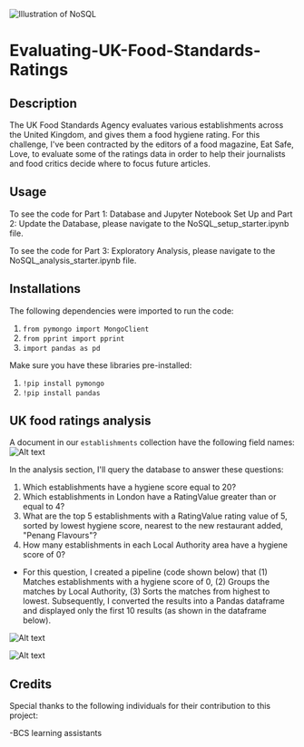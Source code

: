 ![Illustration of NoSQL](https://www.scnsoft.com/blog-pictures/business-intelligence/no-sql-databases.png)
# Evaluating-UK-Food-Standards-Ratings
## Description
The UK Food Standards Agency evaluates various establishments across the United Kingdom, and gives them a food hygiene rating. For this challenge, I've been contracted by the editors of a food magazine, Eat Safe, Love, to evaluate some of the ratings data in order to help their journalists and food critics decide where to focus future articles.

## Usage
To see the code for Part 1: Database and Jupyter Notebook Set Up and Part 2: Update the Database, please navigate to the NoSQL_setup_starter.ipynb file.

To see the code for Part 3: Exploratory Analysis, please navigate to the NoSQL_analysis_starter.ipynb file.

## Installations
The following dependencies were imported to run the code:
1. `from pymongo import MongoClient`
2. `from pprint import pprint`
3. `import pandas as pd`

Make sure you have these libraries pre-installed:
1. `!pip install pymongo`
2. `!pip install pandas`

## UK food ratings analysis
A document in our `establishments` collection have the following field names:
![Alt text](<Screenshot 2023-12-18 at 2.39.48 pm.png>)

In the analysis section, I'll query the database to answer these questions:
1. Which establishments have a hygiene score equal to 20?
2. Which establishments in London have a RatingValue greater than or equal to 4?
3. What are the top 5 establishments with a RatingValue rating value of 5, sorted by lowest hygiene score, nearest to the new restaurant added, "Penang Flavours"?
4. How many establishments in each Local Authority area have a hygiene score of 0? 
* For this question, I created a pipeline (code shown below) that (1) Matches establishments with a hygiene score of 0, (2) Groups the matches by Local Authority, (3) Sorts the matches from highest to lowest. Subsequently, I converted the results into a Pandas dataframe and displayed only the first 10 results (as shown in the dataframe below). 

![Alt text](<Screenshot 2023-12-18 at 2.45.12 pm.png>)

![Alt text](<Screenshot 2023-12-18 at 2.46.33 pm.png>)


## Credits
Special thanks to the following individuals for their contribution to this project:

-BCS learning assistants

